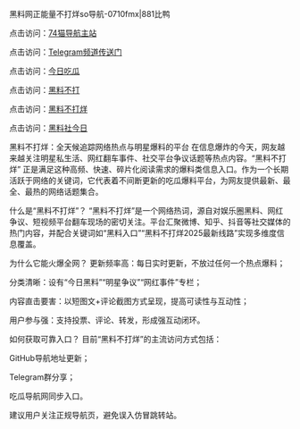 黑料网正能量不打烊so导航-0710fmx|881比鸭

点击访问：<a href="https://74mao.com/">74猫导航主站</a>

点击访问：<a href="https://74mao.com/">Telegram频道传送门</a>

点击访问：<a href="https://heiliaoxfe5rb.pages.dev">今日吃瓜</a>

点击访问：<a href="https://heiliaoubleqx.pages.dev">黑料不打</a>

点击访问：<a href="https://heiliao5s28gk.pages.dev ">黑料不打烊</a>

点击访问：<a href="https://heiliaoxrq8i9.pages.dev">黑料社今日</a>

黑料不打烊：全天候追踪网络热点与明星爆料的平台
在信息爆炸的今天，网友越来越关注明星私生活、网红翻车事件、社交平台争议话题等热点内容。“黑料不打烊” 正是满足这种高频、快速、碎片化阅读需求的爆料类信息入口。作为一个长期活跃于网络的关键词，它代表着不间断更新的吃瓜爆料平台，为网友提供最新、最全、最热的网络话题集合。

什么是“黑料不打烊”？
“黑料不打烊”是一个网络热词，源自对娱乐圈黑料、网红争议、短视频平台翻车现场的密切关注。平台汇聚微博、知乎、抖音等社交媒体的热门内容，并配合关键词如“黑料入口”“黑料不打烊2025最新线路”实现多维度信息覆盖。

为什么它能火爆全网？
更新频率高：每日实时更新，不放过任何一个热点爆料；

分类清晰：设有“今日黑料”“明星争议”“网红事件”专栏；

内容直击要害：以短图文+评论截图方式呈现，提高可读性与互动性；

用户参与强：支持投票、评论、转发，形成强互动闭环。

如何获取可靠入口？
目前“黑料不打烊”的主流访问方式包括：

GitHub导航地址更新；

Telegram群分享；

吃瓜导航网同步入口。

建议用户关注正规导航页，避免误入仿冒跳转站。


<span style="display:none;">[Canonical link](https://github.com/CGV0710/CGV0710-06)</span>

